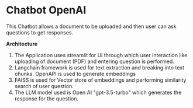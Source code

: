 # Chatbot OpenAI

This Chatbot allows a document to be uploaded and then user can ask questions to get responses.

**Architecture**

1. The Application uses streamlit for UI through which user interaction like uploading of document (PDF) and entering question is performed.
2. Langchain framework is used for text extraction and breaking into text chunks. OpenAPI is used to generate embeddings
3. FAISS is used for Vector store of embeddings and performing similarity search of user question. 
4. The LLM model used is Open AI "gpt-3.5-turbo" which generates the response for the question. 

